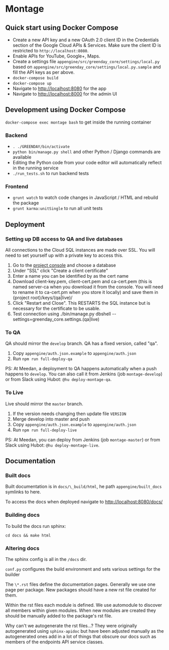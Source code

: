 # Montage

## Quick start using Docker Compose

- Create a new API key and a new OAuth 2.0 client ID in the Credentials section of the Google Cloud APIs & Services. Make sure the client ID is restricted to `http://localhost:8080`.
- Enable APIs for YouTube, Google+, Maps.
- Create a settings file `appengine/src/greenday_core/settings/local.py` based on `appengine/src/greenday_core/settings/local.py.sample` and fill the API keys as per above.
- `docker-compose build`
- `docker-compose up`
- Navigate to [http://localhost:8080](http://localhost:8080) for the app
- Navigate to [http://localhost:8000](http://localhost:8000) for the admin UI

## Development using Docker Compose

`docker-compose exec montage bash` to get inside the running container

### Backend

- `. ./GREENDAY/bin/activate`
- `python bin/manage.py shell` and other Python / Django commands are available
- Editing the Python code from your code editor will automatically reflect in the running service
- `./run_tests.sh` to run backend tests

### Frontend

- `grunt watch` to watch code changes in JavaScript / HTML and rebuild the package
- `grunt karma:unitSingle` to run all unit tests

## Deployment

### Setting up DB access to QA and live databases

All connections to the Cloud SQL instances are made over SSL. You will need to set yourself up with a private key to access this.

1.  Go to the [project console](https://console.cloud.google.com/sql/instances?project=greenday-project) and choose a database
2.  Under "SSL" click "Create a client certificate"
3.  Enter a name you can be identified by as the cert name
4.  Download client-key.pem, client-cert.pem and ca-cert.pem (this is named server-ca when you download it from the console. You will need to rename it to ca-cert.pm when you store it locally) and save them in {project root}/keys/(qa|live)/
5.  Click "Restart and Close". This RESTARTS the SQL instance but is necessary for the certificate to be usable.
6.  Test connection using ./bin/manage.py dbshell --settings=greenday_core.settings.(qa|live)

### To QA

QA should mirror the `develop` branch. QA has a fixed version, called "qa".

1.  Copy `appengine/auth.json.example` to `appengine/auth.json`
2.  Run `npm run full-deploy-qa`

PS: At Meedan, a deployment to QA happens automatically when a push happens to `develop`. You can also call it from Jenkins (job `montage-develop`) or from Slack using Hubot: `@hu deploy-montage-qa`.

### To Live

Live should mirror the `master` branch.

1.  If the version needs changing then update file `VERSION`
2.  Merge develop into master and push
3.  Copy `appengine/auth.json.example` to `appengine/auth.json`
4.  Run `npm run full-deploy-live`

PS: At Meedan, you can deploy from Jenkins (job `montage-master`) or from Slack using Hubot: `@hu deploy-montage-live`.

## Documentation

### Built docs

Built documentation is in `docs/\_build/html`, he path `appengine/built_docs` symlinks to here.

To access the docs when deployed navigate to [http://localhost:8080/docs/](http://localhost:8080/docs/)

### Building docs

To build the docs run sphinx:

    cd docs && make html

### Altering docs

The sphinx config is all in the `/docs` dir.

`conf.py` configures the build environment and sets various settings for the builder

The `\*.rst` files define the documentation pages. Generally we use one page per package. New packages should have a new rst file created for them.

Within the rst files each module is defined. We use automodule to discover all members within given modules. When new modules are created they should be manually added to the package's rst file.

Why can't we autogenerate the rst files...? They were originally autogenerated using `sphinx-apidoc` but have been adjusted manually as the autogenerated ones add in a lot of things that obscure our docs such as members of the endpoints API service classes.
